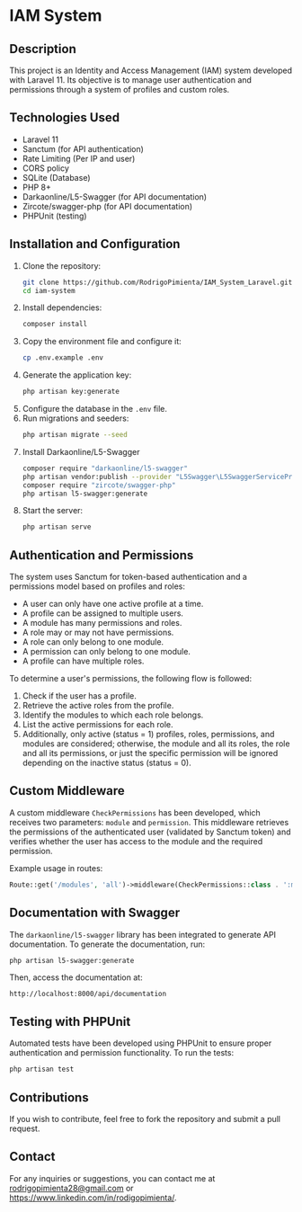 # IAM System

## Description
This project is an Identity and Access Management (IAM) system developed with Laravel 11. Its objective is to manage user authentication and permissions through a system of profiles and custom roles.

## Technologies Used
- Laravel 11
- Sanctum (for API authentication)
- Rate Limiting (Per IP and user)
- CORS policy
- SQLite (Database)
- PHP 8+
- Darkaonline/L5-Swagger (for API documentation)
- Zircote/swagger-php (for API documentation)
- PHPUnit (testing)

## Installation and Configuration

1. Clone the repository:
   ```bash
   git clone https://github.com/RodrigoPimienta/IAM_System_Laravel.git
   cd iam-system
   ```
2. Install dependencies:
   ```bash
   composer install
   ```
3. Copy the environment file and configure it:
   ```bash
   cp .env.example .env
   ```
4. Generate the application key:
   ```bash
   php artisan key:generate
   ```
5. Configure the database in the `.env` file.
6. Run migrations and seeders:
   ```bash
   php artisan migrate --seed
   ```
7. Install Darkaonline/L5-Swagger
   ```bash
   composer require "darkaonline/l5-swagger"
   php artisan vendor:publish --provider "L5Swagger\L5SwaggerServiceProvider"
   composer require "zircote/swagger-php"
   php artisan l5-swagger:generate
   ```
8. Start the server:
   ```bash
   php artisan serve
   ```

## Authentication and Permissions
The system uses Sanctum for token-based authentication and a permissions model based on profiles and roles:

- A user can only have one active profile at a time.
- A profile can be assigned to multiple users.
- A module has many permissions and roles.
- A role may or may not have permissions.
- A role can only belong to one module.
- A permission can only belong to one module.
- A profile can have multiple roles.

To determine a user's permissions, the following flow is followed:
1. Check if the user has a profile.
2. Retrieve the active roles from the profile.
3. Identify the modules to which each role belongs.
4. List the active permissions for each role.
5. Additionally, only active (status = 1) profiles, roles, permissions, and modules are considered; otherwise, the module and all its roles, the role and all its permissions, or just the specific permission will be ignored depending on the inactive status (status = 0).

## Custom Middleware
A custom middleware `CheckPermissions` has been developed, which receives two parameters: `module` and `permission`. This middleware retrieves the permissions of the authenticated user (validated by Sanctum token) and verifies whether the user has access to the module and the required permission.

Example usage in routes:
```php
Route::get('/modules', 'all')->middleware(CheckPermissions::class . ':modules,show');
```

## Documentation with Swagger
The `darkaonline/l5-swagger` library has been integrated to generate API documentation. To generate the documentation, run:
```bash
php artisan l5-swagger:generate
```
Then, access the documentation at:
```
http://localhost:8000/api/documentation
```

## Testing with PHPUnit
Automated tests have been developed using PHPUnit to ensure proper authentication and permission functionality. To run the tests:
```bash
php artisan test
```

## Contributions
If you wish to contribute, feel free to fork the repository and submit a pull request.

## Contact
For any inquiries or suggestions, you can contact me at rodrigopimienta28@gmail.com or https://www.linkedin.com/in/rodigopimienta/. 


